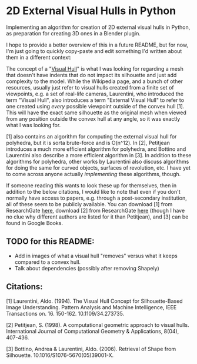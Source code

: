 # 2D External Visual Hulls in Python

Implementing an algorithm for creation of 2D external visual hulls in Python, as preparation for creating 3D ones in a Blender plugin.

I hope to provide a better overview of this in a future README, but for now, I'm just going to quickly copy-paste and edit something I'd written about them in a different context:

The concept of a "[Visual Hull][4]" is what I was looking for regarding a mesh that doesn't have indents that do not impact its silhouette and just add complexity to the model. While the Wikipedia page, and a bunch of other resources, usually just refer to visual hulls created from a finite set of viewpoints, e.g. a set of real-life cameras, Laurentini, who introduced the term "Visual Hull", also introduces a term "External Visual Hull" to refer to one created using *every* possible viewpoint outside of the convex hull [1]. This will have the exact same silhouette as the original mesh when viewed from any position outside the convex hull at any angle, so it was exactly what I was looking for.

[1] also contains an algorithm for computing the external visual hull for polyhedra, but it is sorta brute-force and is O(n^12). In [2], Petitjean introduces a much more efficient algorithm for polyhedra, and Bottino and Laurentini also describe a more efficient algorithm in [3]. In addition to these algorithms for polyhedra, other works by Laurentini also discuss algorithms for doing the same for curved objects, surfaces of revolution, etc. I have yet to come across anyone actually *implementing* these algorithms, though.

If someone reading this wants to look these up for themselves, then in addition to the below citations, I would like to note that even if you don't normally have access to papers, e.g. through a post-secondary institution, all of these seem to be publicly available. You can download [1] from ResearchGate [here][5], download [2] from ResearchGate [here][6] (though I have no clue why different authors are listed for it than Petitjean), and [3] can be found in Google Books. 

## TODO for this README:
 * Add in images of what a visual hull "removes" versus what it keeps compared to a convex hull.
 * Talk about dependencies (possibly after removing Shapely)

## Citations:

[1] Laurentini, Aldo. (1994). The Visual Hull Concept for Silhouette-Based Image Understanding. Pattern Analysis and Machine Intelligence, IEEE Transactions on. 16. 150-162. 10.1109/34.273735. 

[2] Petitjean, S. (1998). A computational geometric approach to visual hulls. International Journal of Computational Geometry & Applications, 8(04), 407-436.

[3] Bottino, Andrea & Laurentini, Aldo. (2006). Retrieval of Shape from Silhouette. 10.1016/S1076-5670(05)39001-X.

  [4]: https://en.wikipedia.org/wiki/Visual_hull
  [5]: https://www.researchgate.net/publication/3192242_The_Visual_Hull_Concept_for_Silhouette-Based_Image_Understanding
  [6]: https://www.researchgate.net/publication/2781058_A_Computational_Geometric_Approach_To_Visual_Hulls
  
 